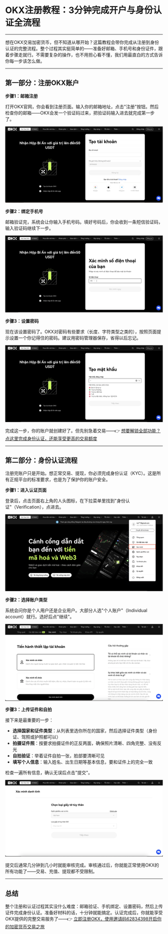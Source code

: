 # OKX注册教程：3分钟完成开户与身份认证全流程

---

想在OKX交易加密货币，但不知道从哪开始？这篇教程会带你完成从注册到身份认证的完整流程。整个过程其实挺简单的——准备好邮箱、手机号和身份证件，跟着步骤走就行。不需要复杂的操作，也不用担心看不懂，我们用最直白的方式告诉你每一步该怎么做。

---

## 第一部分：注册OKX账户

**步骤1：邮箱注册**

打开OKX官网，你会看到注册页面。输入你的邮箱地址，点击"注册"按钮。然后检查你的邮箱——OKX会发一个验证码过来，把验证码输入进去就完成第一步了。

![输入邮箱完成首次验证](image/761039189.webp)

**步骤2：绑定手机号**

邮箱验证完，系统会让你输入手机号码。填好号码后，你会收到一条短信验证码，输入验证码继续下一步。

![手机号验证流程](image/501287379.webp)

**步骤3：设置密码**

现在该设置密码了。OKX对密码有些要求（长度、字符类型之类的），按照页面提示设置一个你记得住的密码。建议用密码管理器保存，省得以后忘记。

![创建账户密码](image/274924332.webp)

完成这一步，你的账户就创建好了。但先别急着交易——👉 [想要解锁全部功能？点这里完成身份认证，还能享受更高的交易额度](https://www.okx.com/join/62834398)

---

## 第二部分：身份认证流程

注册完账户只是开始。想正常交易、提现，你必须完成身份认证（KYC）。这是所有正规平台的标准要求，也是为了保护你的账户安全。

**步骤1：进入认证页面**

登录后，点击页面右上角的人头图标，在下拉菜单里找到"身份认证"（Verification），点进去。

![找到身份认证入口](image/961592490.webp)

**步骤2：选择账户类型**

系统会问你是个人用户还是企业用户。大部分人选"个人账户"（Individual account）就行。选好后点"继续"。

![选择个人或企业账户](image/255568675.webp)

**步骤3：上传证件和自拍**

接下来是最重要的一步：

- **选择国家和证件类型**：从列表里选你所在的国家，然后选择证件类型（身份证、驾照或护照都可以）
- **拍摄证件照**：按要求拍摄证件的正反两面，确保照片清晰、四角完整、没有反光
- **自拍验证**：举着证件自拍一张，脸部要清晰可见
- **填写个人信息**：输入姓名、出生日期等基本信息，要和证件上的完全一致

检查一遍所有信息，确认无误后点击"提交"。

![完成证件上传和信息填写](image/55687554499628.webp)

提交后通常几分钟到几小时就能审核完成。审核通过后，你就能正常使用OKX的所有功能了——交易、充值、提现都不受限制。

---

## 总结

整个注册和认证过程其实没什么难度：邮箱验证、手机绑定、设置密码，然后上传证件完成身份认证。准备好材料的话，十分钟就能搞定。认证完成后，你就能享受OKX提供的完整交易服务了——👉 [立即注册OKX，使用邀请码62834398开启你的加密货币交易之旅](https://www.okx.com/join/62834398)
